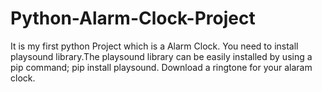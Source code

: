 # Python-Alarm-Clock-Project
It is my first python Project which is a Alarm Clock.
You need to install playsound library.The playsound library can be easily installed by using a pip command; pip install playsound.
Download a ringtone for your alaram clock.
